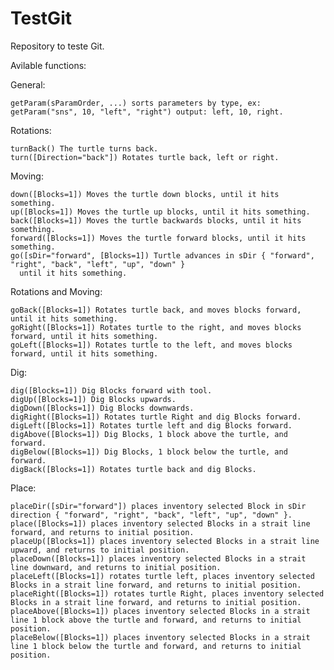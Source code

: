 # TestGit
Repository to teste Git.

Avilable functions:

  General:

    getParam(sParamOrder, ...) sorts parameters by type, ex: getParam("sns", 10, "left", "right") output: left, 10, right.

  Rotations:
  
    turnBack() The turtle turns back.
    turn([Direction="back"]) Rotates turtle back, left or right.
    
  Moving:
  
    down([Blocks=1]) Moves the turtle down blocks, until it hits something.
    up([Blocks=1]) Moves the turtle up blocks, until it hits something.
    back([Blocks=1]) Moves the turtle backwards blocks, until it hits something.
    forward([Blocks=1]) Moves the turtle forward blocks, until it hits something.
    go([sDir="forward", [Blocks=1]) Turtle advances in sDir { "forward", "right", "back", "left", "up", "down" }
      until it hits something.
  
  Rotations and Moving:
  
    goBack([Blocks=1]) Rotates turtle back, and moves blocks forward, until it hits something.
    goRight([Blocks=1]) Rotates turtle to the right, and moves blocks forward, until it hits something.
    goLeft([Blocks=1]) Rotates turtle to the left, and moves blocks forward, until it hits something.

  Dig:
  
    dig([Blocks=1]) Dig Blocks forward with tool.
    digUp([Blocks=1]) Dig Blocks upwards.
    digDown([Blocks=1]) Dig Blocks downwards.
    digRight([Blocks=1]) Rotates turtle Right and dig Blocks forward.
    digLeft([Blocks=1]) Rotates turtle left and dig Blocks forward.
    digAbove([Blocks=1]) Dig Blocks, 1 block above the turtle, and forward.
    digBelow([Blocks=1]) Dig Blocks, 1 block below the turtle, and forward.
    digBack([Blocks=1]) Rotates turtle back and dig Blocks.

  Place:

    placeDir([sDir="forward"]) places inventory selected Block in sDir direction { "forward", "right", "back", "left", "up", "down" }.
    place([Blocks=1]) places inventory selected Blocks in a strait line forward, and returns to initial position.
    placeUp([Blocks=1]) places inventory selected Blocks in a strait line upward, and returns to initial position.
    placeDown([Blocks=1]) places inventory selected Blocks in a strait line downward, and returns to initial position.
    placeLeft([Blocks=1]) rotates turtle left, places inventory selected Blocks in a strait line forward, and returns to initial position.
    placeRight([Blocks=1]) rotates turtle Right, places inventory selected Blocks in a strait line forward, and returns to initial position.
    placeAbove([Blocks=1]) places inventory selected Blocks in a strait line 1 block above the turtle and forward, and returns to initial position.
    placeBelow([Blocks=1]) places inventory selected Blocks in a strait line 1 block below the turtle and forward, and returns to initial position.
